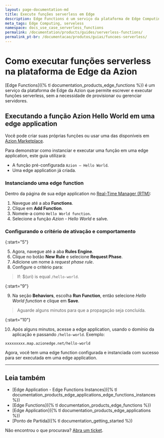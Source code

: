 ```yaml
---
layout: page-documentation-md
title: Execute funções serverless em Edge
description: Edge Functions é um serviço da plataforma de Edge Computing da Azion que permite que você programe e execute funções serverless, sem a necessidade de provisionar ou gerenciar servidores.
meta_tags: Edge Computing, serveless
namespace: docs_use_case_serverless_functions
permalink: /documentation/products/guides/serverless-functions/
permalink_pt-br: /documentacao/produtos/guias/funcoes-serverless/
---
```


# Como executar funções serverless na plataforma de Edge da Azion 

[Edge Functions]({% tl documentation_products_edge_functions %}) é um serviço da plataforma de Edge da Azion que permite escrever e executar funções serverless, sem a necessidade de provisionar ou gerenciar servidores.

## Executando a função Azion Hello World em uma edge application

Você pode criar suas próprias funções ou usar uma das disponíveis em [Azion Marketplace](https://marketplace.azion.com/).

Para demonstrar como instanciar e executar uma função em uma edge application, este guia utilizará:

- A função pré-configurada `Azion — Hello World`.
- Uma edge application já criada.

### Instanciando uma edge function

Dentro da página de sua edge application no [Real-Time Manager (RTM)](https://manager.azion.com/):

1. Navegue até a aba **Functions**.
2. Clique em **Add Function**.
3. Nomeie-a como `Hello World function`.
4. Selecione a função *Azion - Hello World* e salve.

### Configurando o critério de ativação e comportamento

{:start="5"}

5. Agora, navegue até a aba **Rules Engine**.
6. Clique no botão **New Rule** e selecione **Request Phase**.
7. Adicione um nome à *request phase rule*.
8. Configure o critério para:

> If: $(uri) is equal `/hello-world`.

{:start="9"}

9. Na seção **Behaviors**, escolha **Run Function**, então selecione *Hello World function* e clique em **Save**.

> Aguarde alguns minutos para que a propagação seja concluída.

{:start="10"}

10. Após alguns minutos, acesse a edge application, usando o domínio da aplicação e passando `/hello-world`. Exemplo:

`xxxxxxxxx.map.azionedge.net/hello-world`

Agora, você tem uma edge function configurada e instanciada com sucesso para ser executada em uma edge application.

---

## Leia também

- [Edge Application - Edge Functions Instances]({% tl documentation_products_edge_applications_edge_functions_instances %})
- [Edge Functions]({% tl documentation_products_edge_functions %})
- [Edge Application]({% tl documentation_products_edge_applications %})
- [Ponto de Partida]({% tl documentation_getting_started %})

Não encontrou o que procurava? [Abra um ticket](https://tickets.azion.com/pt-BR/support/login/).
